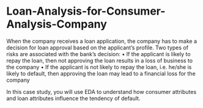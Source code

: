 # Loan-Analysis-for-Consumer-Analysis-Company

When the company receives a loan application, the company has to make a decision for loan approval
based on the applicant’s profile. Two types of risks are associated with the
bank’s decision:
•
If the applicant is likely to repay the loan, then not approving the
loan results in a loss of business to the company
•
If the applicant is not likely to repay the loan, i.e. he/she is likely to
default, then approving the loan may lead to a financial loss for the
company

In this case study, you will use EDA to understand how consumer
attributes and loan attributes influence the tendency of default.
